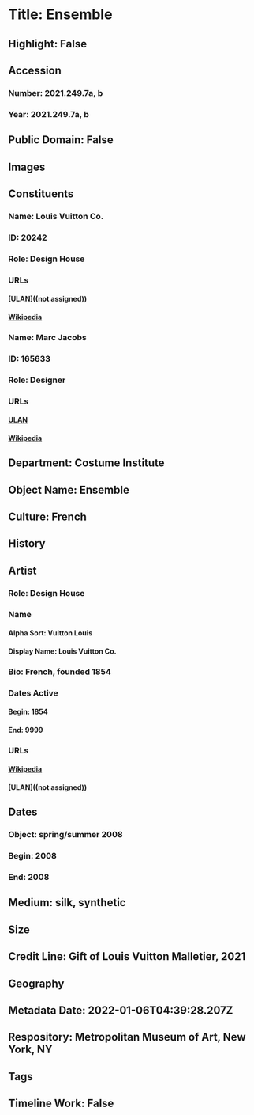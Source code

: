 # Title: Ensemble
## Highlight: False
## Accession
### Number: 2021.249.7a, b
### Year: 2021.249.7a, b
## Public Domain: False
## Images
## Constituents
### Name: Louis Vuitton Co.
### ID: 20242
### Role: Design House
### URLs
#### [ULAN]((not assigned))
#### [Wikipedia](https://www.wikidata.org/wiki/Q191485)
### Name: Marc Jacobs
### ID: 165633
### Role: Designer
### URLs
#### [ULAN](http://vocab.getty.edu/page/ulan/500277365)
#### [Wikipedia](https://www.wikidata.org/wiki/Q313108)
## Department: Costume Institute
## Object Name: Ensemble
## Culture: French
## History
## Artist
### Role: Design House
### Name
#### Alpha Sort: Vuitton Louis
#### Display Name: Louis Vuitton Co.
### Bio: French, founded 1854
### Dates Active
#### Begin: 1854
#### End: 9999
### URLs
#### [Wikipedia](https://www.wikidata.org/wiki/Q191485)
#### [ULAN]((not assigned))
## Dates
### Object: spring/summer 2008
### Begin: 2008
### End: 2008
## Medium: silk, synthetic
## Size
## Credit Line: Gift of Louis Vuitton Malletier, 2021
## Geography
## Metadata Date: 2022-01-06T04:39:28.207Z
## Respository: Metropolitan Museum of Art, New York, NY
## Tags
## Timeline Work: False